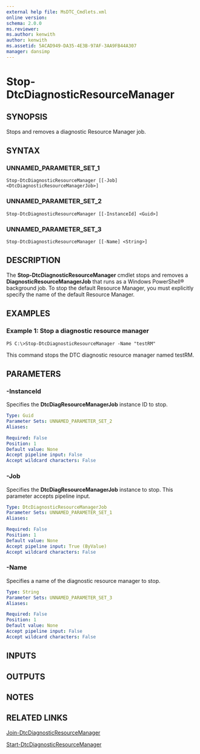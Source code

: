 ```yaml
---
external help file: MsDTC_Cmdlets.xml
online version: 
schema: 2.0.0
ms.reviewer:
ms.author: kenwith
author: kenwith
ms.assetid: 5ACAD949-DA35-4E3B-97AF-3AA9FB44A307
manager: dansimp
---
```


# Stop-DtcDiagnosticResourceManager

## SYNOPSIS
Stops and removes a diagnostic Resource Manager job.

## SYNTAX

### UNNAMED_PARAMETER_SET_1
```
Stop-DtcDiagnosticResourceManager [[-Job] <DtcDiagnosticResourceManagerJob>]
```

### UNNAMED_PARAMETER_SET_2
```
Stop-DtcDiagnosticResourceManager [[-InstanceId] <Guid>]
```

### UNNAMED_PARAMETER_SET_3
```
Stop-DtcDiagnosticResourceManager [[-Name] <String>]
```

## DESCRIPTION
The **Stop-DtcDiagnosticResourceManager** cmdlet stops and removes a **DiagnosticResourceManagerJob** that runs as a Windows PowerShell® background job.
To stop the default Resource Manager, you must explicitly specify the name of the default Resource Manager.

## EXAMPLES

### Example 1: Stop a diagnostic resource manager
```
PS C:\>Stop-DtcDiagnosticResourceManager -Name "testRM"
```

This command stops the DTC diagnostic resource manager named testRM.

## PARAMETERS

### -InstanceId
Specifies the **DtcDiagResourceManagerJob** instance ID to stop.

```yaml
Type: Guid
Parameter Sets: UNNAMED_PARAMETER_SET_2
Aliases: 

Required: False
Position: 1
Default value: None
Accept pipeline input: False
Accept wildcard characters: False
```

### -Job
Specifies the **DtcDiagResourceManagerJob** instance to stop.
This parameter accepts pipeline input.

```yaml
Type: DtcDiagnosticResourceManagerJob
Parameter Sets: UNNAMED_PARAMETER_SET_1
Aliases: 

Required: False
Position: 1
Default value: None
Accept pipeline input: True (ByValue)
Accept wildcard characters: False
```

### -Name
Specifies a name of the diagnostic resource manager to stop.

```yaml
Type: String
Parameter Sets: UNNAMED_PARAMETER_SET_3
Aliases: 

Required: False
Position: 1
Default value: None
Accept pipeline input: False
Accept wildcard characters: False
```

## INPUTS

## OUTPUTS

## NOTES

## RELATED LINKS

[Join-DtcDiagnosticResourceManager](./Join-DtcDiagnosticResourceManager.md)

[Start-DtcDiagnosticResourceManager](./Start-DtcDiagnosticResourceManager.md)
